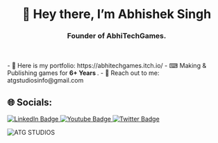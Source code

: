 <h1 align = "center"> 👋 Hey there, I’m Abhishek Singh </h1>
<h3 align = "center"> Founder of AbhiTechGames. </h3>
<br><br>
- 📂 Here is my portfolio: https://abhitechgames.itch.io/
- ⌨ Making & Publishing games for <b> 6+ Years </b>.
- 📧 Reach out to me: atgstudiosinfo@gmail.com



## 🌐 Socials:
<div id="badges">
  <a href="https://www.linkedin.com/in/abhitechgames">
    <img src="https://img.shields.io/badge/LinkedIn-blue?style=for-the-badge&logo=linkedin&logoColor=white" alt="LinkedIn Badge"/>
  </a>
  <a href="https://www.youtube.com/@ABHITECHGAMES">
    <img src="https://img.shields.io/badge/YouTube-red?style=for-the-badge&logo=youtube&logoColor=white" alt="Youtube Badge"/>
  </a>
  <a href="https://twitter.com/@AbhiTechGames">
    <img src="https://img.shields.io/badge/Twitter-blue?style=for-the-badge&logo=twitter&logoColor=white" alt="Twitter Badge"/>
  </a>
</div>
  
![ATG STUDIOS](https://user-images.githubusercontent.com/59042408/183282615-149b0ef9-5972-4a92-bc58-11a4fa585238.png)

<!---
abhitechgames/abhitechgames is a ✨ special ✨ repository because its `README.md` (this file) appears on your GitHub profile.
You can click the Preview link to take a look at your changes.
--->

